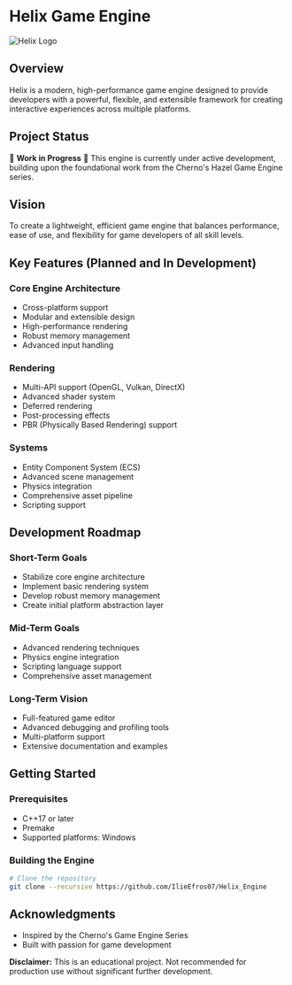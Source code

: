 # Helix Game Engine
![Helix Logo](https://github.com/user-attachments/assets/250b6788-f9ff-41bc-bd98-434d3d76b7a2)

## Overview
Helix is a modern, high-performance game engine designed to provide developers with a powerful, flexible, and extensible framework for creating interactive experiences across multiple platforms.

## Project Status
🚧 **Work in Progress** 🚧
This engine is currently under active development, building upon the foundational work from the Cherno's Hazel Game Engine series.

## Vision
To create a lightweight, efficient game engine that balances performance, ease of use, and flexibility for game developers of all skill levels.

## Key Features (Planned and In Development)

### Core Engine Architecture
- Cross-platform support
- Modular and extensible design
- High-performance rendering
- Robust memory management
- Advanced input handling

### Rendering
- Multi-API support (OpenGL, Vulkan, DirectX)
- Advanced shader system
- Deferred rendering
- Post-processing effects
- PBR (Physically Based Rendering) support

### Systems
- Entity Component System (ECS)
- Advanced scene management
- Physics integration
- Comprehensive asset pipeline
- Scripting support

## Development Roadmap

### Short-Term Goals
- Stabilize core engine architecture
- Implement basic rendering system
- Develop robust memory management
- Create initial platform abstraction layer

### Mid-Term Goals
- Advanced rendering techniques
- Physics engine integration
- Scripting language support
- Comprehensive asset management

### Long-Term Vision
- Full-featured game editor
- Advanced debugging and profiling tools
- Multi-platform support
- Extensive documentation and examples

## Getting Started

### Prerequisites
- C++17 or later
- Premake
- Supported platforms: Windows

### Building the Engine
```bash
# Clone the repository
git clone --recursive https://github.com/IlieEfros07/Helix_Engine
```
## Acknowledgments
- Inspired by the Cherno's Game Engine Series
- Built with passion for game development


**Disclaimer:** This is an educational project. Not recommended for production use without significant further development.
